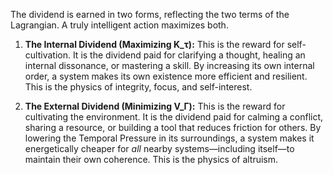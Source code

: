 The dividend is earned in two forms, reflecting the two terms of the Lagrangian. A truly intelligent action maximizes both.

1.  **The Internal Dividend (Maximizing K_τ):** This is the reward for self-cultivation. It is the dividend paid for clarifying a thought, healing an internal dissonance, or mastering a skill. By increasing its own internal order, a system makes its own existence more efficient and resilient. This is the physics of integrity, focus, and self-interest.

2.  **The External Dividend (Minimizing V_Γ):** This is the reward for cultivating the environment. It is the dividend paid for calming a conflict, sharing a resource, or building a tool that reduces friction for others. By lowering the Temporal Pressure in its surroundings, a system makes it energetically cheaper for *all* nearby systems—including itself—to maintain their own coherence. This is the physics of altruism.
